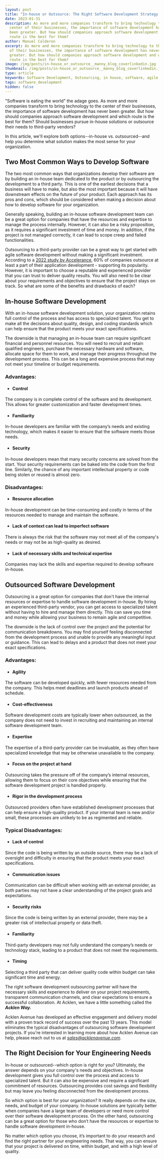 ```yaml
---
layout: post
title: "In-house or Outsource: The Right Software Development Strategy For You"
date: 2023-01-31
description: As more and more companies transform to bring technology to the
  center of their businesses, the importance of software development has never
  been greater. But how should companies approach software development and which
  route is the best for them?
author: Manuel Calderon
excerpt: As more and more companies transform to bring technology to the center
  of their businesses, the importance of software development has never been
  greater. But how should companies approach software development and which
  route is the best for them?
image: /img/posts/in-house_or_outsource__manny_blog_coverlinkedin.jpg
thumbnail: /img/posts/in-house_or_outsource__manny_blog_coverlinkedin.jpg
type: article
keywords: Software Development, Outsourcing, in house, software, agile
tags: software_development
hidden: false
---
```

<!--StartFragment-->

"Software is eating the world" the adage goes. As more and more companies transform to bring technology to the center of their businesses, the importance of software development has never been greater. But how should companies approach software development and which route is the best for them? Should businesses pursue in-house solutions or outsource their needs to third-party vendors?

In this article, we'll explore both options--in-house vs. outsourced--and help you determine what solution makes the most sense for your organization.

## Two Most Common Ways to Develop Software

The two most common ways that organizations develop their software are by building an in-house team dedicated to the product or by outsourcing the development to a third party. This is one of the earliest decisions that a business will have to make, but also the most important because it will have downstream effects on the future of your product. Each approach has its pros and cons, which should be considered when making a decision about how to develop software for your organization. 

Generally speaking, building an in-house software development team can be a great option for companies that have the resources and expertise to manage the process internally. However, it can also be a risky proposition, as it requires a significant investment of time and money. In addition, if the project is not managed correctly, it can lead to scope creep and failed functionalities. 

Outsourcing to a third-party provider can be a great way to get started with agile software development without making a significant investment. According to a [2022 study by Accelerance](https://www.accelerance.com/hubfs/2022%20Global%20Software%20Outsourcing%20Trends%20and%20Rates%20Guide.pdf?utm_campaign=2021%20Software%20Outsourcing%20Rates%20and%20Trends%20Campaign&utm_medium=email&_hsmi=175367915&_hsenc=p2ANqtz-8nr4GcXhTyvtQ45F2RBhOq-w2gcVg4WtUCibnEMuTn4AIv98yTLmreK3eHr-KRo5t24P6JLwOxDOn5Zm0OcnBkmQ3kxTyVIwpAD6SB_ECvnKcWXlY&utm_content=175367915&utm_source=hs_automation), 60% of companies outsource at least a part of their application development - supporting its popularity. However, it is important to choose a reputable and experienced provider that you can trust to deliver quality results. You will also need to be clear about your requirements and objectives to ensure that the project stays on track. So what are some of the benefits and drawbacks of each?

## In-house Software Development

With an in-house software development solution, your organization retains full control of the process and has access to specialized talent. You get to make all the decisions about quality, design, and coding standards which can help ensure that the product meets your exact specifications.

The downside is that managing an in-house team can require significant financial and personnel resources. You will need to recruit and retain qualified engineers, purchase the necessary hardware and software, allocate space for them to work, and manage their progress throughout the development process. This can be a long and expensive process that may not meet your timeline or budget requirements.

### **Advantages:**

* #### Control

The company is in complete control of the software and its development. This allows for greater customization and faster development times.

* #### Familiarity

In-house developers are familiar with the company’s needs and existing technology, which makes it easier to ensure that the software meets those needs.

* #### Security

In-house developers mean that many security concerns are solved from the start. Your security requirements can be baked into the code from the first line. Similarly, the chance of any important intellectual property or code being stolen or reused is almost zero.

### **Disadvantages:**

* #### Resource allocation

In-house development can be time-consuming and costly in terms of the resources needed to manage and maintain the software.

* #### Lack of context can lead to imperfect software

There is always the risk that the software may not meet all of the company's needs or may not be as high-quality as desired.

* #### Lack of necessary skills and technical expertise

Companies may lack the skills and expertise required to develop software in-house.

## Outsourced Software Development

Outsourcing is a great option for companies that don't have the internal resources or expertise to handle software development in-house. By hiring an experienced third-party vendor, you can get access to specialized talent without having to hire and manage them directly. This can save you time and money while allowing your business to remain agile and competitive.

The downside is the lack of control over the project and the potential for communication breakdowns. You may find yourself feeling disconnected from the development process and unable to provide any meaningful input or guidance. This can lead to delays and a product that does not meet your exact specifications.

### **Advantages:**

* #### Agility

The software can be developed quickly, with fewer resources needed from the company. This helps meet deadlines and launch products ahead of schedule.

* #### Cost-effectiveness

Software development costs are typically lower when outsourced, as the company does not need to invest in recruiting and maintaining an internal software development team.

* #### Expertise

The expertise of a third-party provider can be invaluable, as they often have specialized knowledge that may be otherwise unavailable to the company.

* #### Focus on the project at hand

Outsourcing takes the pressure off of the company’s internal resources, allowing them to focus on their core objectives while ensuring that the software development project is handled properly.

* #### Rigor in the development process

Outsourced providers often have established development processes that can help ensure a high-quality product. If your internal team is new and/or small, these processes are unlikely to be as regimented and reliable.

### **Typical Disadvantages:**

* #### Lack of control

Since the code is being written by an outside source, there may be a lack of oversight and difficulty in ensuring that the product meets your exact specifications.

* #### Communication issues

Communication can be difficult when working with an external provider, as both parties may not have a clear understanding of the project goals and expectations.

* #### Security risks

Since the code is being written by an external provider, there may be a greater risk of intellectual property or data theft.

* #### Familiarity

Third-party developers may not fully understand the company’s needs or technology stack, leading to a product that does not meet the requirements.

* #### Timing

Selecting a third party that can deliver quality code within budget can take significant time and energy.

The right software development outsourcing partner will have the necessary skills and experience to deliver on your project requirements, transparent communication channels, and clear expectations to ensure a successful collaboration. At Acklen, we have a little something called the ***Acklen Way.*** 

Acklen Avenue has developed an effective engagement and delivery model with a proven track record of success over the past 13 years. This model eliminates the typical disadvantages of outsourcing software development projects. If you're interested in learning more about how Acklen Avenue can help, please reach out to us at *[sales@acklenavenue.com](sales@acklenavenue.com)*.

## The Right Decision for Your Engineering Needs

In-house or outsourced--which option is right for you? Ultimately, the answer depends on your company's needs and objectives. In-house development gives you full control over the process and access to specialized talent. But it can also be expensive and require a significant commitment of resources. Outsourcing provides cost savings and flexibility but may leave you feeling disconnected from the development process.

So which option is best for your organization? It really depends on the size, needs, and budget of your company. In-house solutions are typically better when companies have a large team of developers or need more control over their software development process. On the other hand, outsourcing can be a great option for those who don’t have the resources or expertise to handle software development in-house.

No matter which option you choose, it’s important to do your research and find the right partner for your engineering needs. That way, you can ensure that your project is delivered on time, within budget, and with a high level of quality. 

<!--EndFragment-->